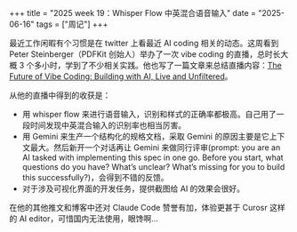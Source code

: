 +++
title = "2025 week 19：Whisper Flow 中英混合语音输入"
date = "2025-06-16"
tags = ["周记"]
+++

最近工作闲暇有个习惯是在 twitter 上看最近 AI coding 相关的动态。这周看到 Peter Steinberger（PDFKit 创始人）举办了一次 vibe coding 的直播，总时长大概 3 个多小时，学到了不少相关实践。他也写了一篇文章来总结直播内容：[The Future of Vibe Coding: Building with AI, Live and Unfiltered](https://steipete.me/posts/2025/the-future-of-vibe-coding)。

从他的直播中得到的收获是：

- 用 whisper flow 来进行语音输入，识别和样式的正确率都极高。自己用了一段时间发现中英混合输入的识别率也相当厉害。
- 用 Gemini 来生产一个结构化的规格文档，采取 Gemini 的原因主要是它上下文最大。然后新开一个对话再让 Gemini 来做同行评审(prompt: you are an AI tasked with implementing this spec in one go. Before you start, what questions do you have? What’s unclear? What’s missing for you to build this successfully?)，会得到不错的反馈。
- 对于涉及可视化界面的开发任务，提供截图给 AI 的效果会很好。

在他的其他推文和博客中还对 Claude Code 赞誉有加，体验更甚于 Curosr 这样的 AI editor，可惜国内无法使用，眼馋啊…

